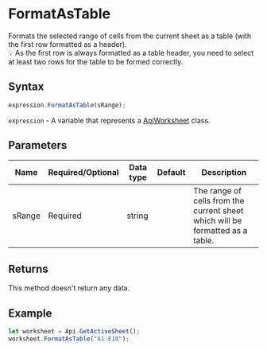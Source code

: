 # FormatAsTable

Formats the selected range of cells from the current sheet as a table (with the first row formatted as a header).\
💡 As the first row is always formatted as a table header, you need to select at least two rows for the table to be formed correctly.

## Syntax

```javascript
expression.FormatAsTable(sRange);
```

`expression` - A variable that represents a [ApiWorksheet](../ApiWorksheet.md) class.

## Parameters

| **Name** | **Required/Optional** | **Data type** | **Default** | **Description** |
| ------------- | ------------- | ------------- | ------------- | ------------- |
| sRange | Required | string |  | The range of cells from the current sheet which will be formatted as a table. |

## Returns

This method doesn't return any data.

## Example



```javascript editor-xlsx
let worksheet = Api.GetActiveSheet();
worksheet.FormatAsTable("A1:E10");
```
